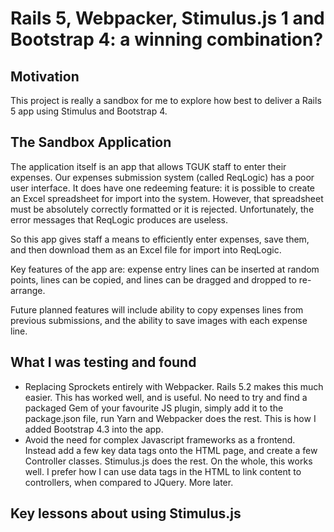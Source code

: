 # Rails 5, Webpacker, Stimulus.js 1 and Bootstrap 4: a winning combination?

## Motivation
This project is really a sandbox for me to explore how best to deliver a Rails
5 app using Stimulus and Bootstrap 4.

## The Sandbox Application
The application itself is an app that allows TGUK staff to enter their expenses.
Our expenses submission system (called ReqLogic) has a poor user interface.  It
does have one redeeming feature: it is possible to create an Excel spreadsheet
for import into the system.  However, that spreadsheet must be absolutely
correctly formatted or it is rejected.  Unfortunately, the error messages that
ReqLogic produces are useless.

So this app gives staff a means to efficiently enter expenses, save them,
and then download them as an Excel file for import into ReqLogic.

Key features of the app are: expense entry lines can be inserted at random
points, lines can be copied, and lines can be dragged and dropped to re-arrange.

Future planned features will include ability to copy expenses lines from previous
submissions, and the ability to save images with each expense line.

## What I was testing and found

* Replacing Sprockets entirely with Webpacker.  Rails 5.2 makes this much
  easier.  This has worked well, and is useful.  No need to try and find 
  a packaged Gem of your favourite JS plugin, simply add it to the 
  package.json file, run Yarn and Webpacker does the rest.  This is how
  I added Bootstrap 4.3 into the app.
* Avoid the need for complex Javascript frameworks as a frontend.  Instead
  add a few key data tags onto the HTML page, and create a few Controller
  classes.  Stimulus.js does the rest. On the whole, this works well.  I
  prefer how I can use data tags in the HTML to link content to controllers,
  when compared to JQuery.  More later.
  

## Key lessons about using Stimulus.js

